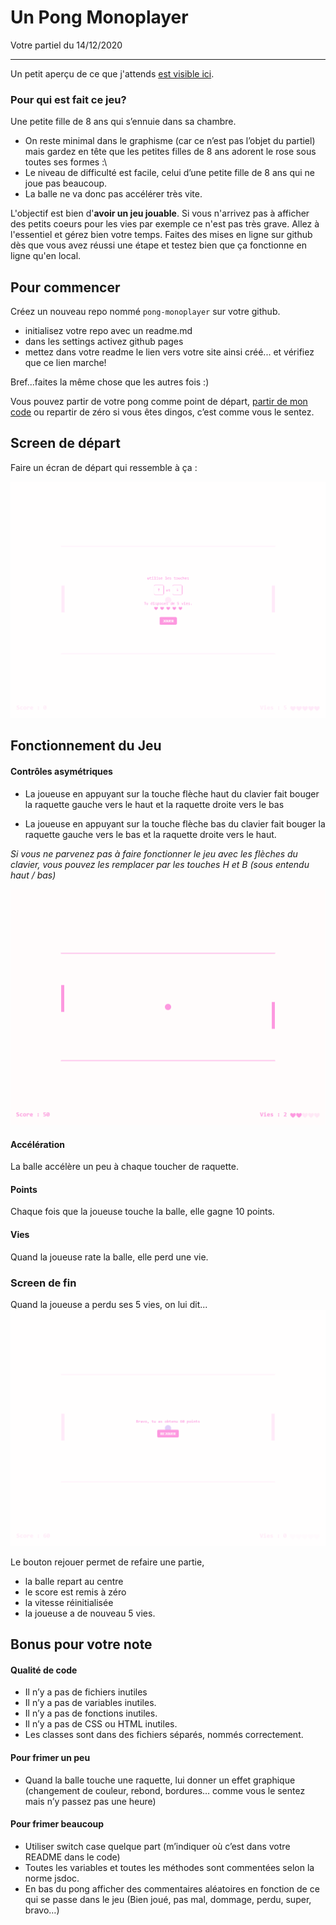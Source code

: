 # Un Pong Monoplayer
Votre partiel du 14/12/2020

-----------

Un petit aperçu de ce que j'attends [est visible ici](https://drive.google.com/file/d/1ypgUYziRdZlav33MX-wfUyRSb4CpwXQm/view?usp=sharing).

### Pour qui est fait ce jeu?
Une petite fille de 8 ans qui s’ennuie dans sa chambre.

- On reste minimal dans le graphisme (car ce n’est pas l’objet du partiel) mais gardez en tête que les petites filles de 8 ans adorent le rose sous toutes ses formes :\
- Le niveau de difficulté est facile, celui d’une petite fille de 8 ans qui ne joue pas beaucoup. 
- La balle ne va donc pas accélérer très vite.

L'objectif est bien d'**avoir un jeu jouable**. Si vous n'arrivez pas à afficher des petits coeurs pour les vies par exemple ce n'est pas très grave. Allez à l'essentiel et gérez bien votre temps. Faites des mises en ligne sur github dès que vous avez réussi une étape et testez bien que ça fonctionne en ligne qu'en local.

## Pour commencer

Créez un nouveau repo nommé `pong-monoplayer` sur votre github.

- initialisez votre repo avec un readme.md
- dans les settings activez github pages
- mettez dans votre readme le lien vers votre site ainsi créé... et vérifiez que ce lien marche!

Bref...faites la même chose que les autres fois :)

Vous pouvez partir de votre pong comme point de départ, [partir de mon code](https://github.com/davidmars/pong-jquery) ou repartir de zéro si vous êtes dingos, c’est comme vous le sentez.



## Screen de départ
Faire un écran de départ qui ressemble à ça :

![alt text](ecran-debut.png)

## Fonctionnement du Jeu

#### Contrôles asymétriques

- La joueuse en appuyant sur la touche flèche haut du clavier fait bouger la raquette gauche vers le haut et la raquette droite vers le bas

- La joueuse en appuyant sur la touche flèche bas du clavier fait bouger la raquette gauche vers le bas et la raquette droite vers le haut.

*Si vous ne parvenez pas à faire fonctionner le jeu avec les flèches du clavier, vous pouvez les remplacer par les touches H et B (sous entendu haut / bas)*

![alt text](ecran-3.png)

#### Accélération
La balle accélère un peu à chaque toucher de raquette.

#### Points
Chaque fois que la joueuse touche la balle, elle gagne 10 points.

#### Vies
Quand la joueuse rate la balle, elle perd une vie. 

### Screen de fin

Quand la joueuse a perdu ses 5 vies, on lui dit...
![alt text](ecran-fin.png)

Le bouton rejouer permet de refaire une partie, 

- la balle repart au centre
- le score est remis à zéro
- la vitesse réinitialisée
- la joueuse a de nouveau 5 vies.

## Bonus pour votre note

#### Qualité de code

- Il n’y a pas de fichiers inutiles
- Il n’y a pas de variables inutiles.
- Il n’y a pas de fonctions inutiles.
- Il n’y a pas de CSS ou HTML inutiles.
- Les classes sont dans des fichiers séparés, nommés correctement.

#### Pour frimer un peu

- Quand la balle touche une raquette, lui donner un effet graphique (changement de couleur, rebond, bordures… comme vous le sentez mais n’y passez pas une heure)

#### Pour frimer beaucoup

- Utiliser switch case quelque part  (m’indiquer où c’est dans votre README dans le code)
- Toutes les variables et toutes les méthodes sont commentées selon la norme jsdoc.
- En bas du pong afficher des commentaires aléatoires en fonction de ce qui se passe dans le jeu (Bien joué, pas mal, dommage, perdu, super, bravo…)

